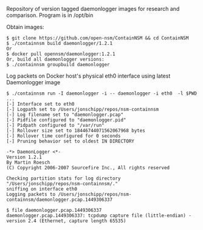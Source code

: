 Repository of version tagged daemonlogger images for research and comparison.
Program is in /opt/bin

Obtain images:

```
$ git clone https://github.com/open-nsm/ContainNSM && cd ContainNSM
$ ./containnsm build daemonlogger/1.2.1
Or
$ docker pull opennsm/daemonlogger:1.2.1
Or, build all daemonlogger versions:
$ ./containnsm groupbuild daemonlogger
```

Log packets on Docker host's physical eth0 interface using latest Daemonlogger image

```
$ ./containnsm run -I daemonlogger -i -- daemonlogger -i eth0  -l $PWD
...
[-] Interface set to eth0
[-] Logpath set to /Users/jonschipp/repos/nsm-containnsm
[-] Log filename set to "daemonlogger.pcap"
[-] Pidfile configured to "daemonlogger.pid"
[-] Pidpath configured to "/var/run"
[-] Rollover size set to 18446744071562067968 bytes
[-] Rollover time configured for 0 seconds
[-] Pruning behavior set to oldest IN DIRECTORY

-*> DaemonLogger <*-
Version 1.2.1
By Martin Roesch
(C) Copyright 2006-2007 Sourcefire Inc., All rights reserved

Checking partition stats for log directory "/Users/jonschipp/repos/nsm-containnsm/."
sniffing on interface eth0
Logging packets to /Users/jonschipp/repos/nsm-containnsm/daemonlogger.pcap.1449306337

$ file daemonlogger.pcap.1449306337
daemonlogger.pcap.1449306337: tcpdump capture file (little-endian) - version 2.4 (Ethernet, capture length 65535) 
```
